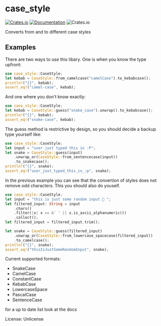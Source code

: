 # case_style

[![Crates.io](https://img.shields.io/crates/v/case_style)](https://crates.io/crates/case_style)
[![Documentation](https://docs.rs/case_style/badge.svg)](https://docs.rs/case_style)
![Crates.io](https://img.shields.io/crates/l/case_style)

Converts from and to different case styles

## Examples
There are two ways to use this libary. One is when you know the type upfront:
```rust
use case_style::CaseStyle;
let kebab = CaseStyle::from_camelcase("camelCase").to_kebabcase();
println!("{}", kebab);
assert_eq!("camel-case", kebab);
```

And one where you don't know exactly:
```rust
use case_style::CaseStyle;
let kebab = CaseStyle::guess("snake_case").unwrap().to_kebabcase();
println!("{}", kebab);
assert_eq!("snake-case", kebab);
```

The guess method is restrictive by design, so you should decide a backup type yourself like:
```rust
use case_style::CaseStyle;
let input = "user just typed this in :P";
let snake = CaseStyle::guess(input)
    .unwrap_or(CaseStyle::from_sentencecase(input))
    .to_snakecase();
println!("{}", snake);
assert_eq!("user_just_typed_this_in_:p", snake);
```

In the previous example you can see that the convertion of styles does not remove odd characters. This you should also do youself.
```rust
use case_style::CaseStyle;
let input = "this is just some random input 🦖 ";
let filtered_input: String = input
    .chars()
    .filter(|x| x == &' ' || x.is_ascii_alphanumeric())
    .collect();
let filtered_input = filtered_input.trim();

let snake = CaseStyle::guess(filtered_input)
    .unwrap_or(CaseStyle::from_lowercase_spacecase(filtered_input))
    .to_camelcase();
println!("{}", snake);
assert_eq!("thisIsJustSomeRandomInput", snake);
```

Current supported formats:
  - SnakeCase
  - CamelCase
  - ConstantCase
  - KebabCase
  - LowercaseSpace
  - PascalCase
  - SentenceCase

for a up to date list look at the docs

License: Unlicense
